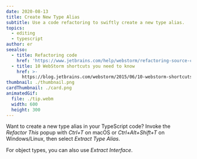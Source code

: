 ```yaml
---
date: 2020-08-13
title: Create New Type Alias
subtitle: Use a code refactoring to swiftly create a new type alias.
topics:
  - editing
  - typescript
author: er
seealso:
  - title: Refactoring code
    href: 'https://www.jetbrains.com/help/webstorm/refactoring-source-code.html'
  - title: 10 WebStorm shortcuts you need to know
    href: >-
      https://blog.jetbrains.com/webstorm/2015/06/10-webstorm-shortcuts-you-need-to-know/
thumbnail: ./thumbnail.png
cardThumbnail: ./card.png
animatedGif:
  file: ./tip.webm
  width: 600
  height: 300
---
```

Want to create a new type alias in your TypeScript code? Invoke the *Refactor This* popup with *Ctrl+T* on macOS or *Ctrl+Alt+Shift+T* on Windows/Linux, then select *Extract Type Alias*.

For object types, you can also use *Extract Interface*.
